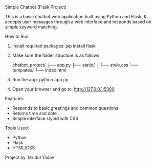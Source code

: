 Simple Chatbot (Flask Project)

This is a basic chatbot web application built using Python and Flask. It accepts user messages through a web interface and responds based on simple keyword matching.

How to Run:

1. Install required packages:
   pip install flask

2. Make sure the folder structure is as follows:

   chatbot_project/
   ├── app.py
   ├── static/
   │   └── style.css
   └── templates/
       └── index.html

3. Run the app:
   python app.py

4. Open your browser and go to:
   http://127.0.0.1:5000

Features:
- Responds to basic greetings and common questions
- Returns time and date
- Simple interface styled with CSS

Tools Used:
- Python
- Flask
- HTML/CSS

Project by:
Mridul Yadav
